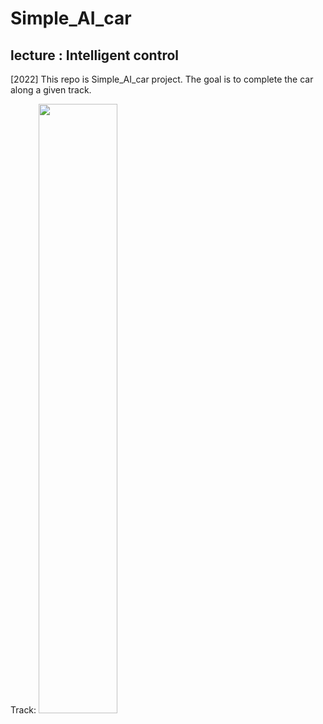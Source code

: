 # Simple_AI_car

## lecture : Intelligent control
[2022] This repo is Simple_AI_car project. The goal is to complete the car along a given track.

Track:
<img width="50%" src="https://user-images.githubusercontent.com/101552457/204456144-072e2a0d-366f-4e54-bed2-4f08a5c92178.jpeg"/>

